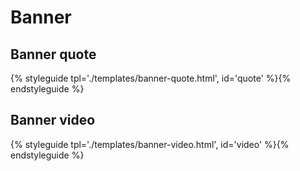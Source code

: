 # Banner

## Banner quote

{% styleguide tpl='./templates/banner-quote.html', id='quote' %}{% endstyleguide %}

## Banner video

{% styleguide tpl='./templates/banner-video.html', id='video' %}{% endstyleguide %}
